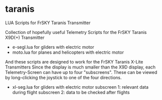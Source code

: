 # taranis
LUA Scripts for FrSKY Taranis Transmitter

Collection of hopefully useful Telemetry Scripts for the FrSKY Taranis X9D(+) Transmitter

- e-segl.lua  for gliders with electric motor
- moto.lua    for planes and helicopters with electric motor

And these scripts are designed to work for the FrSKY Taranis X-Lite Transmitters
Since the display is much smaller than the X9D display, each Telemetry-Screen can have up to four "subscreens". These can be viewed by long-clicking the joystick to one of the four directions.

- xl-seg.lua  for gliders with electric motor
              subscreen 1: relevant data during flight
              subscreen 2: data to be checked after flights
